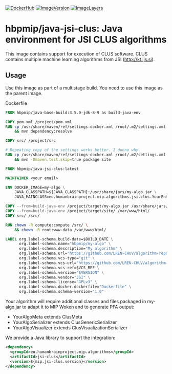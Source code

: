 [![DockerHub](https://img.shields.io/badge/docker-hbpmip%2Fjava--jsi--clus-008bb8.svg)](https://hub.docker.com/r/hbpmip/java-jsi-clus/) [![ImageVersion](https://images.microbadger.com/badges/version/hbpmip/java-jsi-clus.svg)](https://hub.docker.com/r/hbpmip/java-jsi-clus/tags "hbpmip/java-jsi-clus image tags") [![ImageLayers](https://images.microbadger.com/badges/image/hbpmip/java-jsi-clus.svg)](https://microbadger.com/#/images/hbpmip/java-jsi-clus "hbpmip/java-jsi-clus on microbadger")

# hbpmip/java-jsi-clus: Java environment for JSI CLUS algorithms

This image contains support for execution of CLUS software. CLUS contains multiple machine learning algorithms from JSI (http://kt.ijs.si).

## Usage

Use this image as part of a multistage build. You need to use this image as the parent image.

Dockerfile
```dockerfile
FROM hbpmip/java-base-build:3.5.0-jdk-8-9 as build-java-env

COPY pom.xml /project/pom.xml
RUN cp /usr/share/maven/ref/settings-docker.xml /root/.m2/settings.xml \
    && mvn dependency:resolve

COPY src/ /project/src

# Repeating copy of the settings works better. I dunno why.
RUN cp /usr/share/maven/ref/settings-docker.xml /root/.m2/settings.xml \
    && mvn -Dmaven.test.skip=true package site

FROM hbpmip/java-jsi-clus:latest

MAINTAINER <your email>

ENV DOCKER_IMAGE=my-algo \
    JAVA_CLASSPATH=${JAVA_CLASSPATH}:/usr/share/jars/my-algo.jar \
    JAVA_MAINCLASS=eu.humanbrainproject.mip.algorithms.jsi.clus.YourEntrypoint 

COPY --from=build-java-env /project/target/my-algo.jar /usr/share/jars/my-algo.jar
COPY --from=build-java-env /project/target/site/ /var/www/html/
COPY src/ /src/

RUN chown -R compute:compute /src/ \
    && chown -R root:www-data /var/www/html/

LABEL org.label-schema.build-date=$BUILD_DATE \
      org.label-schema.name="hbpmip/my-algo" \
      org.label-schema.description="My algorithm" \
      org.label-schema.url="https://github.com/LREN-CHUV/algorithm-repository" \
      org.label-schema.vcs-type="git" \
      org.label-schema.vcs-url="https://github.com/LREN-CHUV/algorithm-repository.git" \
      org.label-schema.vcs-ref=$VCS_REF \
      org.label-schema.version="$VERSION" \
      org.label-schema.vendor="JSI" \
      org.label-schema.license="GPLv3" \
      org.label-schema.docker.dockerfile="Dockerfile" \
      org.label-schema.schema-version="1.0"

```

Your algorithm will require additional classes and files packaged in my-algo.jar to adapt it to MIP Woken and to generate PFA output:

* YourAlgoMeta extends ClusMeta
* YourAlgoSerializer extends ClusGenericSerializer<ClusModel>
* YourAlgoVisualizer extends ClusVisualizationSerializer<ClusModel>


We provide a Java library to support the integration:

```xml
<dependency>
  <groupId>eu.humanbrainproject.mip.algorithms</groupId>
  <artifactId>jsi-clus</artifactId>
  <version>${mip.jsi-clus.version}</version>
</dependency>
```